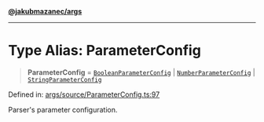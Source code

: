 [**@jakubmazanec/args**](../README.md)

---

# Type Alias: ParameterConfig

> **ParameterConfig** = [`BooleanParameterConfig`](BooleanParameterConfig.md) \|
> [`NumberParameterConfig`](NumberParameterConfig.md) \|
> [`StringParameterConfig`](StringParameterConfig.md)

Defined in:
[args/source/ParameterConfig.ts:97](https://github.com/jakubmazanec/tools/blob/a9ba87d349a220bbed24d161794f90a6ba6009e5/packages/args/source/ParameterConfig.ts#L97)

Parser's parameter configuration.
